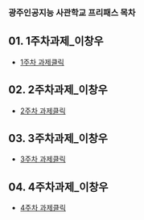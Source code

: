 ### 광주인공지능 사관학교 프리패스 목차 

## 01. 1주차과제_이창우
- [1주차 과제클릭](https://github.com/J2ffrey/gwangju-AI/blob/master/1%EC%A3%BC%EC%B0%A8%EA%B3%BC%EC%A0%9C_%EC%9D%B4%EC%B0%BD%EC%9A%B0.ipynb)

## 02. 2주차과제_이창우
- [2주차 과제클릭](https://github.com/J2ffrey/gwangju-AI/blob/master/2%EC%A3%BC%EC%B0%A8_%EA%B3%BC%EC%A0%9C_%EC%9D%B4%EC%B0%BD%EC%9A%B0.ipynb)

## 03. 3주차과제_이창우
- [3주차 과제클릭](https://github.com/J2ffrey/gwangju-AI/blob/master/1%EC%A3%BC%EC%B0%A8%EA%B3%BC%EC%A0%9C_%EC%9D%B4%EC%B0%BD%EC%9A%B0.ipynb)

## 04. 4주차과제_이창우
- [4주차 과제클릭](https://github.com/J2ffrey/gwangju-AI/blob/master/4%E1%84%8C%E1%85%AE%E1%84%8E%E1%85%A1_%E1%84%80%E1%85%AA%E1%84%8C%E1%85%A6_%E1%84%8B%E1%85%B5%E1%84%8E%E1%85%A1%E1%86%BC%E1%84%8B%E1%85%AE.ipynb?short_path=3e24f82)
